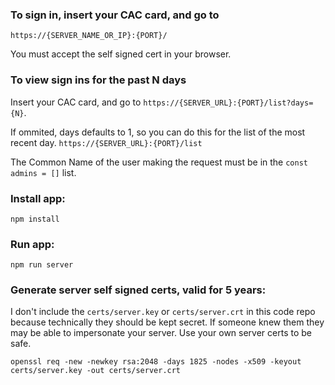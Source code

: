### To sign in, insert your CAC card, and go to

`https://{SERVER_NAME_OR_IP}:{PORT}/`

You must accept the self signed cert in your browser.

### To view sign ins for the past N days

Insert your CAC card, and go to `https://{SERVER_URL}:{PORT}/list?days={N}`.

If ommited, days defaults to 1, so you can do this for the list of the most recent day. `https://{SERVER_URL}:{PORT}/list`

The Common Name of the user making the request must be in the `const admins = []` list.

### Install app:

`npm install`

### Run app:

`npm run server`

### Generate server self signed certs, valid for 5 years:

I don't include the `certs/server.key` or `certs/server.crt` in this code repo because technically they should be kept secret. If someone knew them they may be able to impersonate your server. Use your own server certs to be safe.

`openssl req -new -newkey rsa:2048 -days 1825 -nodes -x509 -keyout certs/server.key -out certs/server.crt`
